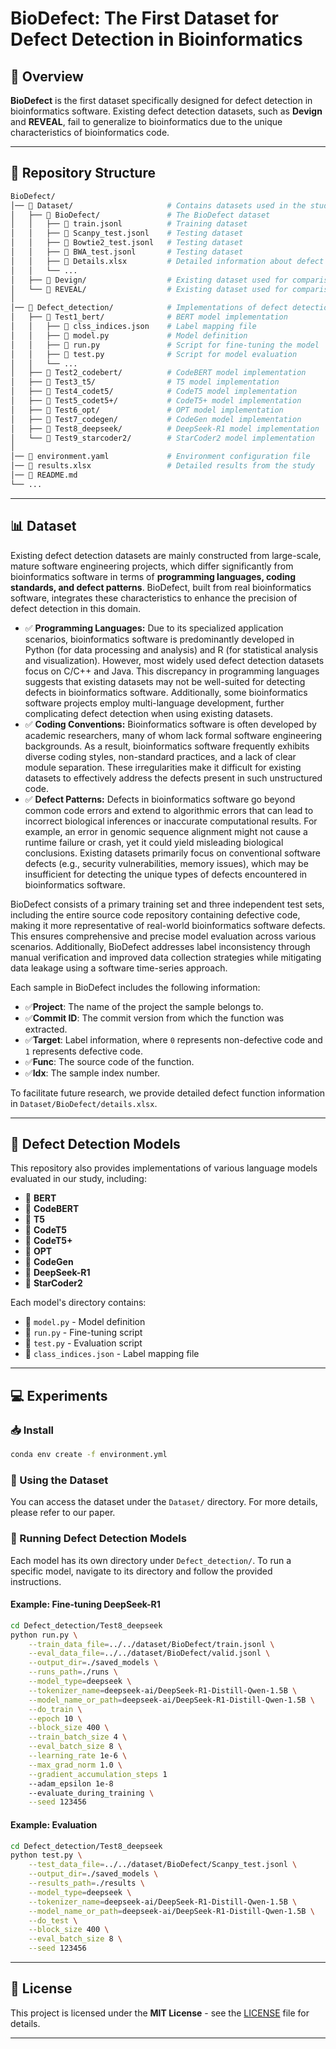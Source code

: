 # BioDefect: The First Dataset for Defect Detection in Bioinformatics

## 🚀 Overview
**BioDefect** is the first dataset specifically designed for defect detection in bioinformatics software. Existing defect detection datasets, such as **Devign** and **REVEAL**, fail to generalize to bioinformatics due to the unique characteristics of bioinformatics code. 

---

## 📂 Repository Structure
```bash
BioDefect/
│── 📁 Dataset/                     # Contains datasets used in the study, including BioDefect
│   ├── 📂 BioDefect/               # The BioDefect dataset
│   │   ├── 📜 train.jsonl          # Training dataset
│   │   ├── 📜 Scanpy_test.jsonl    # Testing dataset
│   │   ├── 📜 Bowtie2_test.jsonl   # Testing dataset
│   │   ├── 📜 BWA_test.jsonl       # Testing dataset
│   │   ├── 📜 Details.xlsx         # Detailed information about defect functions
│   │   └── ...
│   ├── 📂 Devign/                  # Existing dataset used for comparison
│   └── 📂 REVEAL/                  # Existing dataset used for comparison
│
│── 📁 Defect_detection/            # Implementations of defect detection models
│   ├── 🤖 Test1_bert/              # BERT model implementation
│   │   ├── 📜 clss_indices.json    # Label mapping file
│   │   ├── 📜 model.py             # Model definition
│   │   ├── 📜 run.py               # Script for fine-tuning the model
│   │   ├── 📜 test.py              # Script for model evaluation
│   │   └── ...
│   ├── 🤖 Test2_codebert/          # CodeBERT model implementation
│   ├── 🤖 Test3_t5/                # T5 model implementation
│   ├── 🤖 Test4_codet5/            # CodeT5 model implementation
│   ├── 🤖 Test5_codet5+/           # CodeT5+ model implementation
│   ├── 🤖 Test6_opt/               # OPT model implementation
│   ├── 🤖 Test7_codegen/           # CodeGen model implementation
│   ├── 🤖 Test8_deepseek/          # DeepSeek-R1 model implementation
│   └── 🤖 Test9_starcoder2/        # StarCoder2 model implementation
│   
│── 📜 environment.yaml             # Environment configuration file
│── 📜 results.xlsx                 # Detailed results from the study
│── 📜 README.md                    
└── ...
```

---

## 📊 Dataset
Existing defect detection datasets are mainly constructed from large-scale, mature software engineering projects, which differ significantly from bioinformatics software in terms of **programming languages, coding standards, and defect patterns**. BioDefect, built from real bioinformatics software, integrates these characteristics to enhance the precision of defect detection in this domain.
- ✅ **Programming Languages:** Due to its specialized application scenarios, bioinformatics software is predominantly developed in Python (for data processing and analysis) and R (for statistical analysis and visualization). However, most widely used defect detection datasets focus on C/C++ and Java. This discrepancy in programming languages suggests that existing datasets may not be well-suited for detecting defects in bioinformatics software. Additionally, some bioinformatics software projects employ multi-language development, further complicating defect detection when using existing datasets.
- ✅ **Coding Conventions:** Bioinformatics software is often developed by academic researchers, many of whom lack formal software engineering backgrounds. As a result, bioinformatics software frequently exhibits diverse coding styles, non-standard practices, and a lack of clear module separation. These irregularities make it difficult for existing datasets to effectively address the defects present in such unstructured code.
- ✅ **Defect Patterns:** Defects in bioinformatics software go beyond common code errors and extend to algorithmic errors that can lead to incorrect biological inferences or inaccurate computational results. For example, an error in genomic sequence alignment might not cause a runtime failure or crash, yet it could yield misleading biological conclusions. Existing datasets primarily focus on conventional software defects (e.g., security vulnerabilities, memory issues), which may be insufficient for detecting the unique types of defects encountered in bioinformatics software.

BioDefect consists of a primary training set and three independent test sets, including the entire source code repository containing defective code, making it more representative of real-world bioinformatics software defects. This ensures comprehensive and precise model evaluation across various scenarios. Additionally, BioDefect addresses label inconsistency through manual verification and improved data collection strategies while mitigating data leakage using a software time-series approach.

Each sample in BioDefect includes the following information:
- ✅**Project**: The name of the project the sample belongs to.
- ✅**Commit ID**: The commit version from which the function was extracted.
- ✅**Target**: Label information, where `0` represents non-defective code and `1` represents defective code.
- ✅**Func**: The source code of the function.
- ✅**Idx**: The sample index number.

To facilitate future research, we provide detailed defect function information in `Dataset/BioDefect/details.xlsx`.

---

## 🧠 Defect Detection Models
This repository also provides implementations of various language models evaluated in our study, including:
- 🤖 **BERT**
- 🤖 **CodeBERT**
- 🤖 **T5**
- 🤖 **CodeT5**
- 🤖 **CodeT5+**
- 🤖 **OPT**
- 🤖 **CodeGen**
- 🤖 **DeepSeek-R1**
- 🤖 **StarCoder2**

Each model's directory contains:
- 📜 `model.py` - Model definition
- 📜 `run.py` - Fine-tuning script
- 📜 `test.py` - Evaluation script
- 📜 `class_indices.json` - Label mapping file

---

## 💻 Experiments
### 📥 Install
```sh
conda env create -f environment.yml
```

### 📂 Using the Dataset
You can access the dataset under the `Dataset/` directory. For more details, please refer to our paper.

### 🚀 Running Defect Detection Models
Each model has its own directory under `Defect_detection/`. To run a specific model, navigate to its directory and follow the provided instructions.

#### Example: Fine-tuning DeepSeek-R1
```sh
cd Defect_detection/Test8_deepseek
python run.py \
    --train_data_file=../../dataset/BioDefect/train.jsonl \
    --eval_data_file=../../dataset/BioDefect/valid.jsonl \
    --output_dir=./saved_models \
    --runs_path=./runs \
    --model_type=deepseek \
    --tokenizer_name=deepseek-ai/DeepSeek-R1-Distill-Qwen-1.5B \
    --model_name_or_path=deepseek-ai/DeepSeek-R1-Distill-Qwen-1.5B \
    --do_train \
    --epoch 10 \
    --block_size 400 \
    --train_batch_size 4 \
    --eval_batch_size 8 \
    --learning_rate 1e-6 \
    --max_grad_norm 1.0 \
    --gradient_accumulation_steps 1
    --adam_epsilon 1e-8
    --evaluate_during_training \
    --seed 123456
```

#### Example: Evaluation
```sh
cd Defect_detection/Test8_deepseek
python test.py \
    --test_data_file=../../dataset/BioDefect/Scanpy_test.jsonl \
    --output_dir=./saved_models \
    --results_path=./results \
    --model_type=deepseek \
    --tokenizer_name=deepseek-ai/DeepSeek-R1-Distill-Qwen-1.5B \
    --model_name_or_path=deepseek-ai/DeepSeek-R1-Distill-Qwen-1.5B \
    --do_test \
    --block_size 400 \
    --eval_batch_size 8 \
    --seed 123456
```

---

## 📜 License
This project is licensed under the **MIT License** - see the [LICENSE](LICENSE) file for details.

---
